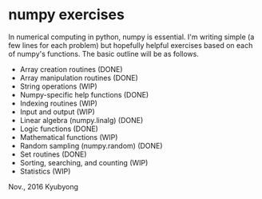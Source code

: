 # numpy exercises

In numerical computing in python, numpy is essential. I'm writing simple (a few lines for each problem) but hopefully helpful exercises based on each of numpy's functions. The basic outline will be as follows.

  * Array creation routines (DONE)
  * Array manipulation routines (DONE)
  * String operations (WIP)
  * Numpy-specific help functions (DONE)
  * Indexing routines (WIP)
  * Input and output (WIP)
  * Linear algebra (numpy.linalg) (DONE)
  * Logic functions (DONE)
  * Mathematical functions (WIP)
  * Random sampling (numpy.random) (DONE)
  * Set routines (DONE)
  * Sorting, searching, and counting (WIP)
  * Statistics (WIP)

Nov., 2016
Kyubyong
